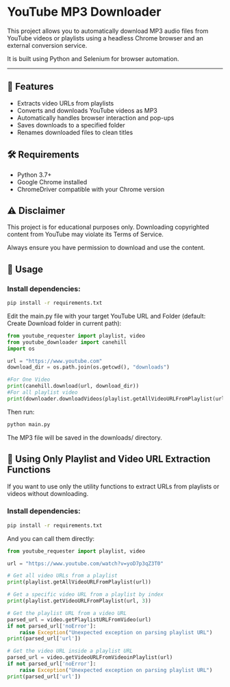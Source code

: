 # YouTube MP3 Downloader

This project allows you to automatically download MP3 audio files from YouTube videos or playlists using a headless Chrome browser and an external conversion service.  

It is built using Python and Selenium for browser automation.

---

## 🚀 Features

- Extracts video URLs from playlists
- Converts and downloads YouTube videos as MP3
- Automatically handles browser interaction and pop-ups
- Saves downloads to a specified folder
- Renames downloaded files to clean titles

## 🛠️ Requirements

- Python 3.7+
- Google Chrome installed
- ChromeDriver compatible with your Chrome version

## ⚠️ Disclaimer
This project is for educational purposes only.
Downloading copyrighted content from YouTube may violate its Terms of Service.

Always ensure you have permission to download and use the content.

## 🧪 Usage
### Install dependencies:
```bash
pip install -r requirements.txt
```

Edit the main.py file with your target YouTube URL and Folder (default: Create Download folder in current path):
```python
from youtube_requester import playlist, video
from youtube_downloader import canehill
import os

url = "https://www.youtube.com"
download_dir = os.path.join(os.getcwd(), "downloads")

#For One Video
print(canehill.download(url, download_dir))
#For all playlist video
print(downloader.downloadVideos(playlist.getAllVideoURLFromPlaylist(url), download_dir))
```
Then run:
```bash
python main.py
```
The MP3 file will be saved in the downloads/ directory.

## 🎯 Using Only Playlist and Video URL Extraction Functions
If you want to use only the utility functions to extract URLs from playlists or videos without downloading.

### Install dependencies:
```bash
pip install -r requirements.txt
```
And you can call them directly:

```python
from youtube_requester import playlist, video

url = "https://www.youtube.com/watch?v=yoD7p3qZ3T0"

# Get all video URLs from a playlist
print(playlist.getAllVideoURLFromPlaylist(url))

# Get a specific video URL from a playlist by index
print(playlist.getVideoURLFromPlaylist(url, 3))

# Get the playlist URL from a video URL
parsed_url = video.getPlaylistURLFromVideo(url)
if not parsed_url['noError']:
    raise Exception("Unexpected exception on parsing playlist URL")
print(parsed_url['url'])

# Get the video URL inside a playlist URL
parsed_url = video.getVideoURLFromVideoinPlaylist(url)
if not parsed_url['noError']:
    raise Exception("Unexpected exception on parsing playlist URL")
print(parsed_url['url'])